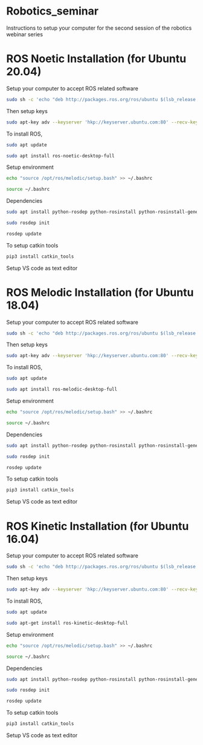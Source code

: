 # Robotics_seminar
Instructions to setup your computer for the second session of the robotics webinar series

# ROS Noetic Installation (for Ubuntu 20.04)

Setup your computer to accept ROS related software

```sh
sudo sh -c 'echo "deb http://packages.ros.org/ros/ubuntu $(lsb_release -sc) main" > /etc/apt/sources.list.d/ros-latest.list'
```

Then setup keys

```sh
sudo apt-key adv --keyserver 'hkp://keyserver.ubuntu.com:80' --recv-key C1CF6E31E6BADE8868B172B4F42ED6FBAB17C654
```

To install ROS, 

```sh
sudo apt update
```

```sh
sudo apt install ros-noetic-desktop-full
```

Setup environment

```sh
echo "source /opt/ros/melodic/setup.bash" >> ~/.bashrc
```

```sh
source ~/.bashrc
```

Dependencies

```sh
sudo apt install python-rosdep python-rosinstall python-rosinstall-generator python-wstool build-essential
```

```sh
sudo rosdep init
```

```sh
rosdep update
```

To setup catkin tools
```sh
pip3 install catkin_tools
```


Setup VS code as text editor

# ROS Melodic Installation (for Ubuntu 18.04)

Setup your computer to accept ROS related software

```sh
sudo sh -c 'echo "deb http://packages.ros.org/ros/ubuntu $(lsb_release -sc) main" > /etc/apt/sources.list.d/ros-latest.list'
```

Then setup keys

```sh
sudo apt-key adv --keyserver 'hkp://keyserver.ubuntu.com:80' --recv-key C1CF6E31E6BADE8868B172B4F42ED6FBAB17C654
```

To install ROS, 

```sh
sudo apt update
```

```sh
sudo apt install ros-melodic-desktop-full
```

Setup environment

```sh
echo "source /opt/ros/melodic/setup.bash" >> ~/.bashrc
```

```sh
source ~/.bashrc
```

Dependencies

```sh
sudo apt install python-rosdep python-rosinstall python-rosinstall-generator python-wstool build-essential
```

```sh
sudo rosdep init
```

```sh
rosdep update
```

To setup catkin tools
```sh
pip3 install catkin_tools
```

Setup VS code as text editor

# ROS Kinetic Installation (for Ubuntu 16.04)

Setup your computer to accept ROS related software

```sh
sudo sh -c 'echo "deb http://packages.ros.org/ros/ubuntu $(lsb_release -sc) main" > /etc/apt/sources.list.d/ros-latest.list'
```

Then setup keys

```sh
sudo apt-key adv --keyserver 'hkp://keyserver.ubuntu.com:80' --recv-key C1CF6E31E6BADE8868B172B4F42ED6FBAB17C654
```

To install ROS, 

```sh
sudo apt update
```

```sh
sudo apt-get install ros-kinetic-desktop-full
```

Setup environment

```sh
echo "source /opt/ros/melodic/setup.bash" >> ~/.bashrc
```

```sh
source ~/.bashrc
```

Dependencies

```sh
sudo apt install python-rosdep python-rosinstall python-rosinstall-generator python-wstool build-essential
```

```sh
sudo rosdep init
```

```sh
rosdep update
```

To setup catkin tools
```sh
pip3 install catkin_tools
```


Setup VS code as text editor
